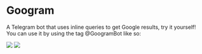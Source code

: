 # Googram
A Telegram bot that uses inline queries to get Google results, try it yourself! You can use it by using the tag @GoogramBot like so:

![](https://i.imgur.com/InKu58h.png)
![](https://i.imgur.com/lK41rF6.png)
